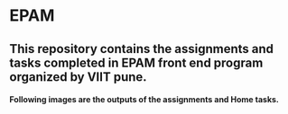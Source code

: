 # EPAM
## This repository contains the assignments and tasks completed in EPAM front end program organized by VIIT pune.
#### Following images are the outputs of the assignments and Home tasks.

